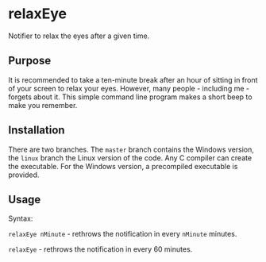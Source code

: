 # relaxEye
Notifier to relax the eyes after a given time.

## Purpose
It is recommended to take a ten-minute break after an hour of sitting in front of your screen to relax your eyes. However, many people - including me - forgets about it. This simple command line program makes a short beep to make you remember.

## Installation
There are two branches. The `master` branch contains the Windows version, the `linux` branch the Linux version of the code. Any C compiler can create the executable. For the Windows version, a precompiled executable is provided.

## Usage
Syntax:

`relaxEye nMinute` - rethrows the notification in every `nMinute` minutes.

`relaxEye` - rethrows the notification in every 60 minutes.

